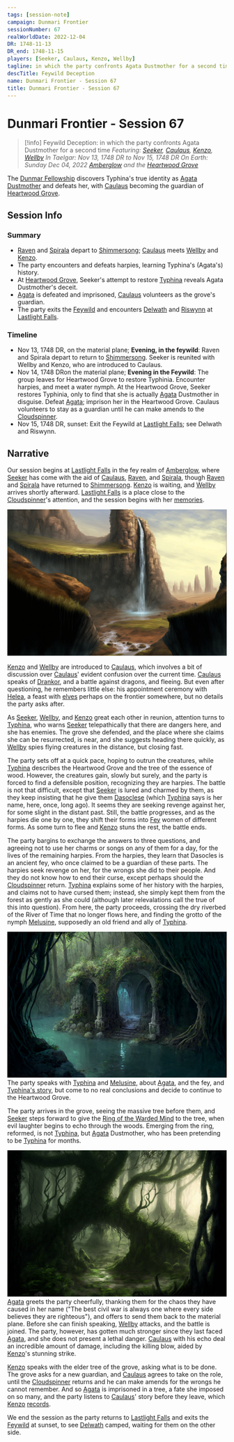 ```yaml
---
tags: [session-note]
campaign: Dunmari Frontier
sessionNumber: 67
realWorldDate: 2022-12-04
DR: 1748-11-13
DR_end: 1748-11-15
players: [Seeker, Caulaus, Kenzo, Wellby]
tagline: in which the party confronts Agata Dustmother for a second time
descTitle: Feywild Deception
name: Dunmari Frontier - Session 67
title: Dunmari Frontier - Session 67
---
```

# Dunmari Frontier - Session 67

>[!info] Feywild Deception: in which the party confronts Agata Dustmother for a second time
> *Featuring: [Seeker](<../../../people/pcs/dunmar-fellowship/seeker.md>), [Caulaus](<../../../people/pcs/dunmar-fellowship/guests/caulaus.md>), [Kenzo](<../../../people/pcs/dunmar-fellowship/kenzo.md>), [Wellby](<../../../people/pcs/dunmar-fellowship/wellby.md>)*
> *In Taelgar: Nov 13, 1748 DR to Nov 15, 1748 DR*
> *On Earth: Sunday Dec 04, 2022*
> *[Amberglow](<../../../cosmology/multiverse/echo-realms/feywild/amberglow.md>) and the [Heartwood Grove](<../../../cosmology/multiverse/echo-realms/feywild/heartwood-grove.md>)*

The [Dunmar Fellowship](<../../../people/pcs/dunmar-fellowship/dunmar-fellowship.md>) discovers Typhina's true identity as [Agata Dustmother](<../../../people/fey/agata.md>) and defeats her, with [Caulaus](<../../../people/pcs/dunmar-fellowship/guests/caulaus.md>) becoming the guardian of [Heartwood Grove](<../../../cosmology/multiverse/echo-realms/feywild/heartwood-grove.md>).

## Session Info
### Summary
- [Raven](<../../../people/pcs/dunmar-fellowship/guests/raven.md>) and [Spirala](<../../../people/pcs/dunmar-fellowship/guests/spirala.md>) depart to [Shimmersong](<../../../cosmology/multiverse/echo-realms/feywild/shimmersong.md>); [Caulaus](<../../../people/pcs/dunmar-fellowship/guests/caulaus.md>) meets [Wellby](<../../../people/pcs/dunmar-fellowship/wellby.md>) and [Kenzo](<../../../people/pcs/dunmar-fellowship/kenzo.md>).
- The party encounters and defeats harpies, learning Typhina's (Agata's) history.
- At [Heartwood Grove](<../../../cosmology/multiverse/echo-realms/feywild/heartwood-grove.md>), Seeker's attempt to restore [Typhina](<../../../people/fey/typhina.md>) reveals Agata Dustmother's deceit.
- [Agata](<../../../people/fey/agata.md>) is defeated and imprisoned, [Caulaus](<../../../people/pcs/dunmar-fellowship/guests/caulaus.md>) volunteers as the grove's guardian.
- The party exits the [Feywild](<../../../cosmology/multiverse/echo-realms/feywild/feywild.md>) and encounters [Delwath](<../../../people/pcs/dunmar-fellowship/delwath.md>) and [Riswynn](<../../../people/pcs/dunmar-fellowship/riswynn.md>) at [Lastlight Falls](<../../../cosmology/multiverse/echo-realms/feywild/lastlight-falls.md>).

### Timeline
- Nov 13, 1748 DR, on the material plane; **Evening, in the feywild**: Raven and Spirala depart to return to [Shimmersong](<../../../cosmology/multiverse/echo-realms/feywild/shimmersong.md>). Seeker is reunited with Wellby and Kenzo, who are introduced to Caulaus. 
- Nov 14, 1748 DRon the material plane; **Evening in the Feywild**: The group leaves for Heartwood Grove to restore Typhinia. Encounter harpies, and meet a water nymph. At the Heartwood Grove, Seeker restores Typhinia, only to find that she is actually [Agata](<../../../people/fey/agata.md>) Dustmother in disguise. Defeat [Agata](<../../../people/fey/agata.md>); imprison her in the Heartwood Grove. Caulaus volunteers to stay as a guardian until he can make amends to the [Cloudspinner](<../../../people/extraplanar-powers/cloudspinner.md>). 
- Nov 15, 1748 DR, sunset: Exit the Feywild at [Lastlight Falls](<../../../cosmology/multiverse/echo-realms/feywild/lastlight-falls.md>); see Delwath and Riswynn.

## Narrative

Our session begins at [Lastlight Falls](<../../../cosmology/multiverse/echo-realms/feywild/lastlight-falls.md>) in the fey realm of [Amberglow](<../../../cosmology/multiverse/echo-realms/feywild/amberglow.md>), where [Seeker](<../../../people/pcs/dunmar-fellowship/seeker.md>) has come with the aid of [Caulaus](<../../../people/pcs/dunmar-fellowship/guests/caulaus.md>), [Raven](<../../../people/pcs/dunmar-fellowship/guests/raven.md>), and [Spirala](<../../../people/pcs/dunmar-fellowship/guests/spirala.md>), though [Raven](<../../../people/pcs/dunmar-fellowship/guests/raven.md>) and [Spirala](<../../../people/pcs/dunmar-fellowship/guests/spirala.md>) have returned to [Shimmersong](<../../../cosmology/multiverse/echo-realms/feywild/shimmersong.md>).  [Kenzo](<../../../people/pcs/dunmar-fellowship/kenzo.md>) is waiting, and [Wellby](<../../../people/pcs/dunmar-fellowship/wellby.md>) arrives shortly afterward. [Lastlight Falls](<../../../cosmology/multiverse/echo-realms/feywild/lastlight-falls.md>) is a place close to the [Cloudspinner](<../../../people/extraplanar-powers/cloudspinner.md>)'s attention, and the session begins with her [memories](<../../../people/extraplanar-powers/cloudspinner.md#97cec2>). 

![Amberglow Lastlight Falls](../../../assets/amberglow-lastlight-falls.png)

[Kenzo](<../../../people/pcs/dunmar-fellowship/kenzo.md>) and [Wellby](<../../../people/pcs/dunmar-fellowship/wellby.md>) are introduced to [Caulaus](<../../../people/pcs/dunmar-fellowship/guests/caulaus.md>), which involves a bit of discussion over [Caulaus](<../../../people/pcs/dunmar-fellowship/guests/caulaus.md>)' evident confusion over the current time. [Caulaus](<../../../people/pcs/dunmar-fellowship/guests/caulaus.md>) speaks of [Drankor](<../../../history/drankorian-era/drankor.md>), and a battle against dragons, and fleeing. But even after questioning, he remembers little else: his appointment ceremony with [Helea](<../../../people/historical-figures/drankorian-emperors/helea.md>), a feast with [elves](<../../../species/children-of-the-embodied-gods/elves/elves.md>) perhaps on the frontier somewhere, but no details the party asks after. 

As [Seeker](<../../../people/pcs/dunmar-fellowship/seeker.md>), [Wellby](<../../../people/pcs/dunmar-fellowship/wellby.md>), and [Kenzo](<../../../people/pcs/dunmar-fellowship/kenzo.md>) great each other in reunion, attention turns to [Typhina](<../../../people/fey/typhina.md>), who warns [Seeker](<../../../people/pcs/dunmar-fellowship/seeker.md>) telepathically that there are dangers here, and she has enemies. The grove she defended, and the place where she claims she can be resurrected, is near, and she suggests heading there quickly, as [Wellby](<../../../people/pcs/dunmar-fellowship/wellby.md>) spies flying creatures in the distance, but closing fast. 

The party sets off at a quick pace, hoping to outrun the creatures, while [Typhina](<../../../people/fey/typhina.md>) describes the Heartwood Grove and the tree of the essence of wood. However, the creatures gain, slowly but surely, and the party is forced to find a defensible position, recognizing they are harpies. The battle is not that difficult, except that [Seeker](<../../../people/pcs/dunmar-fellowship/seeker.md>) is lured and charmed by them, as they keep insisting that he give them [Dasoclese](<../../../people/fey/agata.md>) (which [Typhina](<../../../people/fey/typhina.md>) says is her name, here, once, long ago). It seems they are seeking revenge against her, for some slight in the distant past. Still, the battle progresses, and as the harpies die one by one, they shift their forms into [Fey](<../../../species/children-of-the-riving/fey/fey.md>) women of different forms. As some turn to flee and [Kenzo](<../../../people/pcs/dunmar-fellowship/kenzo.md>) stuns the rest, the battle ends. 

The party bargins to exchange the answers to three questions, and agreeing not to use her charms or songs on any of them for a day, for the lives of the remaining harpies. From the harpies, they learn that Dasocles is an ancient fey, who once claimed to be a guardian of these parts. The harpies seek revenge on her, for the wrongs she did to their people. And they do not know how to end their curse, except perhaps should the [Cloudspinner](<../../../people/extraplanar-powers/cloudspinner.md>) return. 
[Typhina](<../../../people/fey/typhina.md>) explains some of her history with the harpies, and claims not to have cursed them; instead, she simply kept them from the forest as gently as she could (although later relevalations call the true of this into question). 
From here, the party proceeds, crossing the dry riverbed of the River of Time that no longer flows here, and finding the grotto of the nymph [Melusine](<../../../people/fey/melusine.md>), supposedly an old friend and ally of [Typhina](<../../../people/fey/typhina.md>).

![Amberglow Nymph Grotto](../../../assets/amberglow-nymph-grotto.png)
The party speaks with [Typhina](<../../../people/fey/typhina.md>) and [Melusine](<../../../people/fey/melusine.md>), about [Agata](<../../../people/fey/agata.md>), and the fey, and [Typhina's story](<../treasure/notable-items/ring-of-the-warded-mind.md#typhinas-story>), but come to no real conclusions and decide to continue to the Heartwood Grove.

The party arrives in the grove, seeing the massive tree before them, and [Seeker](<../../../people/pcs/dunmar-fellowship/seeker.md>) steps forward to give the [Ring of the Warded Mind](<../treasure/notable-items/ring-of-the-warded-mind.md>) to the tree, when evil laughter begins to echo through the woods. Emerging from the ring, reformed, is not [Typhina](<../../../people/fey/typhina.md>), but [Agata](<../../../people/fey/agata.md>) Dustmother, who has been pretending to be [Typhina](<../../../people/fey/typhina.md>) for months. 

![Amberglow Heartwood Grove](../../../assets/amberglow-heartwood-grove.png)
[Agata](<../../../people/fey/agata.md>) greets the party cheerfully, thanking them for the chaos they have caused in her name ("The best civil war is always one where every side believes they are righteous"), and offers to send them back to the material plane. Before she can finish speaking, [Wellby](<../../../people/pcs/dunmar-fellowship/wellby.md>) attacks, and the battle is joined. The party, however, has gotten much stronger since they last faced [Agata](<../../../people/fey/agata.md>), and she does not present a lethal danger. [Caulaus](<../../../people/pcs/dunmar-fellowship/guests/caulaus.md>) with his echo deal an incredible amount of damage, including the killing blow, aided by [Kenzo](<../../../people/pcs/dunmar-fellowship/kenzo.md>)'s stunning strike.

[Kenzo](<../../../people/pcs/dunmar-fellowship/kenzo.md>) speaks with the elder tree of the grove, asking what is to be done. The grove asks for a new guardian, and [Caulaus](<../../../people/pcs/dunmar-fellowship/guests/caulaus.md>) agrees to take on the role, until the [Cloudspinner](<../../../people/extraplanar-powers/cloudspinner.md>) returns and he can make amends for the wrongs he cannot remember. And so [Agata](<../../../people/fey/agata.md>) is imprisoned in a tree, a fate she imposed on so many, and the party listens to [Caulaus](<../../../people/pcs/dunmar-fellowship/guests/caulaus.md>)' story before they leave, which [Kenzo](<../../../people/pcs/dunmar-fellowship/kenzo.md>) [records](<../collected-stories/caulaus-story.md>).

We end the session as the party returns to [Lastlight Falls](<../../../cosmology/multiverse/echo-realms/feywild/lastlight-falls.md>) and exits the [Feywild](<../../../cosmology/multiverse/echo-realms/feywild/feywild.md>) at sunset, to see [Delwath](<../../../people/pcs/dunmar-fellowship/delwath.md>) camped, waiting for them on the other side. 

